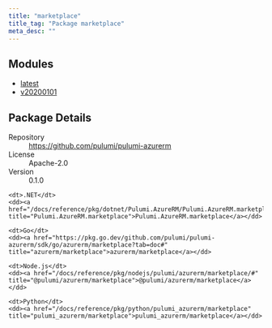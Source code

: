 ```yaml
---
title: "marketplace"
title_tag: "Package marketplace"
meta_desc: ""
---
```


<!-- WARNING: this file was generated by Pulumi Docs Generator. -->
<!-- Do not edit by hand unless you're certain you know what you are doing! -->



<h2 id="modules">Modules</h2>
<ul class="api">
    <li><a href="latest/" title="latest"><span class="symbol module"></span>latest</a></li>
    <li><a href="v20200101/" title="v20200101"><span class="symbol module"></span>v20200101</a></li>
</ul>

<h2 id="package-details">Package Details</h2>
<dl class="package-details">
	<dt>Repository</dt>
	<dd><a href="https://github.com/pulumi/pulumi-azurerm">https://github.com/pulumi/pulumi-azurerm</a></dd>
	<dt>License</dt>
	<dd>Apache-2.0</dd>
	<dt>Version</dt>
	<dd>0.1.0</dd>
</dl>



<dl class="tabular">

    <dt>.NET</dt>
    <dd><a href="/docs/reference/pkg/dotnet/Pulumi.AzureRM/Pulumi.AzureRM.marketplace.html" title="Pulumi.AzureRM.marketplace">Pulumi.AzureRM.marketplace</a></dd>

    <dt>Go</dt>
    <dd><a href="https://pkg.go.dev/github.com/pulumi/pulumi-azurerm/sdk/go/azurerm/marketplace?tab=doc#" title="azurerm/marketplace">azurerm/marketplace</a></dd>

    <dt>Node.js</dt>
    <dd><a href="/docs/reference/pkg/nodejs/pulumi/azurerm/marketplace/#" title="@pulumi/azurerm/marketplace">@pulumi/azurerm/marketplace</a></dd>

    <dt>Python</dt>
    <dd><a href="/docs/reference/pkg/python/pulumi_azurerm/marketplace" title="pulumi_azurerm/marketplace">pulumi_azurerm/marketplace</a></dd>

</dl>

